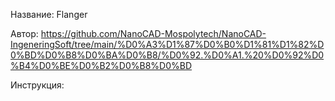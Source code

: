 Название: Flanger

Автор: https://github.com/NanoCAD-Mospolytech/NanoCAD-IngeneringSoft/tree/main/%D0%A3%D1%87%D0%B0%D1%81%D1%82%D0%BD%D0%B8%D0%BA%D0%B8/%D0%92.%D0%A1.%20%D0%92%D0%B4%D0%BE%D0%B2%D0%B8%D0%BD

Инструкция:
